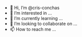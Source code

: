 - 👋 Hi, I’m @cris-conchas
- 👀 I’m interested in ...
- 🌱 I’m currently learning ...
- 💞️ I’m looking to collaborate on ...
- 📫 How to reach me ...

<!---
cris-conchas/cris-conchas is a ✨ special ✨ repository because its `README.md` (this file) appears on your GitHub profile.
You can click the Preview link to take a look at your changes.
--->
